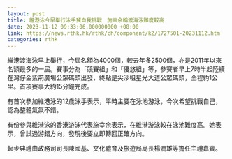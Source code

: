 ```yaml
---
layout: post
title: 維港泳今早舉行泳手冀自我挑戰　施幸余稱渡海泳難度較高
date: 2023-11-12 09:33:06.000000000 +08:00
link: https://news.rthk.hk/rthk/ch/component/k2/1727501-20231112.htm
categories: rthk
---
```


維港渡海泳早上舉行，今屆名額為4000個，較去年多2500個，亦是2011年以來名額最多的一屆。賽事分為「競賽組」和「優悠組」等，參賽者早上7時半起陸續在灣仔金紫荊廣場公眾碼頭出發，終點是尖沙咀星光大道公眾碼頭，全程約1公里。首項賽事大約15分鐘完成。

有首次參加維港泳的12歲泳手表示，平時主要在泳池游泳，今次希望挑戰自己，認為整體氣氛不錯。

有份參與維港泳的香港游泳代表施幸余表示，在維港游泳較在泳池難度高。她表示，曾試過游錯方向，發現後要立即轉回正確方向。

起步典禮由政務司司長陳國基、文化體育及旅遊局局長楊潤雄等擔任主禮嘉賓。
